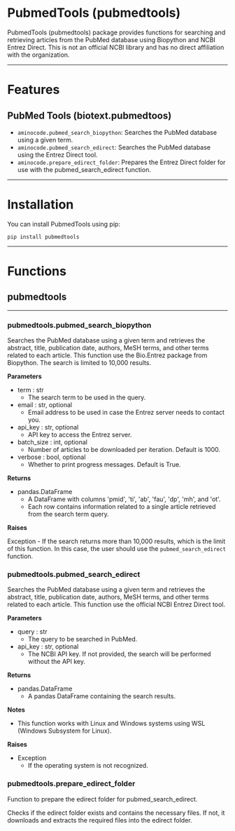 # PubmedTools (pubmedtools)
PubmedTools (pubmedtools) package provides functions for searching and
retrieving articles from the PubMed database using Biopython and NCBI Entrez
Direct. This is not an official NCBI library and has no direct affiliation
with the organization.

---
# Features

## PubMed Tools (biotext.pubmedtoos)
- `aminocode.pubmed_search_biopython`: Searches the PubMed database using a
                                       given term.
- `aminocode.pubmed_search_edirect`: Searches the PubMed database using the
                                     Entrez Direct tool.
- `aminocode.prepare_edirect_folder`: Prepares the Entrez Direct folder for use
                                      with the pubmed_search_edirect function.

---
# Installation
You can install PubmedTools using pip:

    pip install pubmedtools

---
# Functions

## pubmedtools

---
### pubmedtools.pubmed_search_biopython
Searches the PubMed database using a given term and retrieves the abstract,
title, publication date, authors, MeSH terms, and other terms related to each
article. This function use the Bio.Entrez package from Biopython. The search is
limited to 10,000 results.

**Parameters**

- term : str
    - The search term to be used in the query.
- email : str, optional
    - Email address to be used in case the Entrez server needs to contact you.
- api_key : str, optional
    - API key to access the Entrez server.
- batch_size : int, optional
    - Number of articles to be downloaded per iteration. Default is 1000.
- verbose : bool, optional
    - Whether to print progress messages. Default is True.

**Returns**

- pandas.DataFrame
    - A DataFrame with columns 'pmid', 'ti', 'ab', 'fau', 'dp', 'mh', and 'ot'.
    - Each row contains information related to a single article retrieved from
    the search term query.

**Raises**

Exception
    - If the search returns more than 10,000 results, which is the limit of
    this function.
    In this case, the user should use the `pubmed_search_edirect` function.

### pubmedtools.pubmed_search_edirect
Searches the PubMed database using a given term and retrieves the abstract,
title, publication date, authors, MeSH terms, and other terms related to each
article. This function use the official NCBI Entrez Direct tool.

**Parameters**

- query : str
    - The query to be searched in PubMed.
- api_key : str, optional
    - The NCBI API key. If not provided, the search will be performed without
    the API key.

**Returns**

- pandas.DataFrame
    - A pandas DataFrame containing the search results.

**Notes**

- This function works with Linux and Windows systems using WSL (Windows
Subsystem for Linux).

**Raises**

- Exception
    - If the operating system is not recognized.

### pubmedtools.prepare_edirect_folder
Function to prepare the edirect folder for pubmed_search_edirect.

Checks if the edirect folder exists and contains the necessary files.
If not, it downloads and extracts the required files into the edirect folder.
